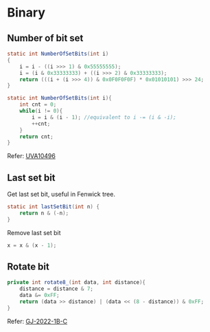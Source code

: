 # Binary

## Number of bit set

```java
static int NumberOfSetBits(int i)
{
    i = i - ((i >>> 1) & 0x55555555);
    i = (i & 0x33333333) + ((i >>> 2) & 0x33333333);
    return (((i + (i >>> 4)) & 0x0F0F0F0F) * 0x01010101) >>> 24;
}

static int NumberOfSetBits(int i){
    int cnt = 0;
    while(i != 0){
        i = i & (i - 1); //equivalent to i -= (i & -i);
        ++cnt;
    }
    return cnt;
}
```

Refer: [UVA10496](https://github.com/ymlai87416/algorithm_practice/blob/master/java/src/main/java/ProblemSolving/TSP/UVA10496.java)

## Last set bit

Get last set bit, useful in Fenwick tree.

```java
static int lastSetBit(int n) {
    return n & (-n);
}
```

Remove last set bit

```java
x = x & (x - 1);
```

## Rotate bit

```java
private int rotate8_(int data, int distance){
    distance = distance & 7;
    data &= 0xFF;
    return (data >> distance) | (data << (8 - distance)) & 0xFF;
}
```

Refer: [GJ-2022-1B-C](https://github.com/ymlai87416/algorithm_practice/blob/master/java/src/main/java/GoogleCodeJam/Y2022/Round1B/C/Solution.java)